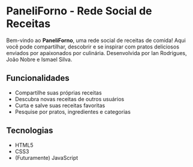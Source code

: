 # PaneliForno - Rede Social de Receitas

Bem-vindo ao **PaneliForno**, uma rede social de receitas de comida! Aqui você pode compartilhar, descobrir e se inspirar com pratos deliciosos enviados por apaixonados por culinária.
Desenvolvida por Ian Rodrigues, João Nobre e Ismael Silva.


## Funcionalidades

-  Compartilhe suas próprias receitas
-  Descubra novas receitas de outros usuários
-  Curta e salve suas receitas favoritas
-  Pesquise por pratos, ingredientes e categorias

## Tecnologias

- HTML5
- CSS3
- (Futuramente) JavaScript

